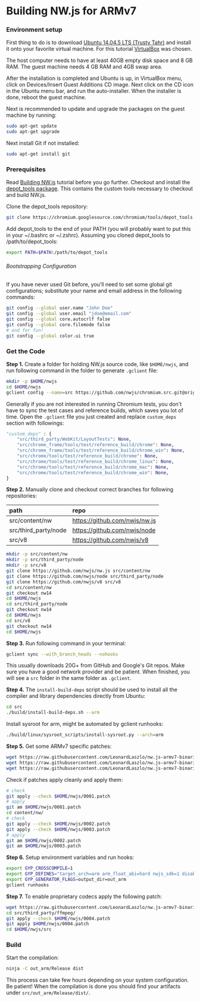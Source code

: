 # Building NW.js for ARMv7

### Environment setup

First thing to do is to download [Ubuntu 14.04.5 LTS (Trusty Tahr)] and install it onto your favorite virtual machine. For this tutorial [VirtualBox] was chosen.

The host computer needs to have at least 40GB empty disk space and 8 GB RAM. The guest machine needs 4 GB RAM and 4GB swap area.

After the installation is completed and Ubuntu is up, in VirtualBox menu, click on Devices/Insert Guest Additions CD image. Next click on the CD icon in the Ubuntu menu bar, and run the auto-installer. When the installer is done, reboot the guest machine.

Next is recommended to update and upgrade the packages on the guest machine by running:
```bash
sudo apt-get update
sudo apt-get upgrade
```

Next install Git if not installed:
```bash
sudo apt-get install git
```

### Prerequisites

Read [Building NW.js] tutorial before you go further.
Checkout and install the [depot_tools package]. This contains the custom tools necessary to checkout and build NW.js.

Clone the depot_tools repository:
```bash
git clone https://chromium.googlesource.com/chromium/tools/depot_tools.git
```

Add depot_tools to the end of your PATH (you will probably want to put this in your ~/.bashrc or ~/.zshrc). Assuming you cloned depot_tools to /path/to/depot_tools:
```bash
export PATH=$PATH:/path/to/depot_tools
```

###### Bootstrapping Configuration
If you have never used Git before, you’ll need to set some global git configurations; substitute your name and email address in the following commands:
```bash
git config --global user.name "John Doe"
git config --global user.email "jdoe@email.com"
git config --global core.autocrlf false
git config --global core.filemode false
# and for fun!
git config --global color.ui true
```

### Get the Code

**Step 1.** Create a folder for holding NW.js source code, like `$HOME/nwjs`, and run following command in the folder to generate `.gclient` file:

```bash
mkdir -p $HOME/nwjs
cd $HOME/nwjs
gclient config --name=src https://github.com/nwjs/chromium.src.git@origin/nw14
```

Generally if you are not interested in running Chromium tests, you don't have to sync the test cases and reference builds, which saves you lot of time. Open the `.gclient` file you just created and replace `custom_deps` section with followings:

```python
"custom_deps" : {
    "src/third_party/WebKit/LayoutTests": None,
    "src/chrome_frame/tools/test/reference_build/chrome": None,
    "src/chrome_frame/tools/test/reference_build/chrome_win": None,
    "src/chrome/tools/test/reference_build/chrome": None,
    "src/chrome/tools/test/reference_build/chrome_linux": None,
    "src/chrome/tools/test/reference_build/chrome_mac": None,
    "src/chrome/tools/test/reference_build/chrome_win": None,
}
```

**Step 2.** Manually clone and checkout correct branches for following repositories:

| path | repo |
|:---- |:---- |
| src/content/nw | https://github.com/nwjs/nw.js |
| src/third_party/node | https://github.com/nwjs/node |
| src/v8 | https://github.com/nwjs/v8 |


```bash
mkdir -p src/content/nw
mkdir -p src/third_party/node
mkdir -p src/v8
git clone https://github.com/nwjs/nw.js src/content/nw
git clone https://github.com/nwjs/node src/third_party/node
git clone https://github.com/nwjs/v8 src/v8
cd src/content/nw
git checkout nw14
cd $HOME/nwjs
cd src/third_party/node
git checkout nw14
cd $HOME/nwjs
cd src/v8
git checkout nw14
cd $HOME/nwjs
```

**Step 3.** Run following command in your terminal:
```bash
gclient sync --with_branch_heads --nohooks
```

This usually downloads 20G+ from GitHub and Google's Git repos. Make sure you have a good network provider and be patient.
When finished, you will see a `src` folder in the same folder as `.gclient`.

**Step 4.** The `install-build-deps` script should be used to install all the compiler and library dependencies directly from Ubuntu:
```bash
cd src
./build/install-build-deps.sh --arm
```

Install sysroot for arm, might be automated by gclient runhooks:
```bash
./build/linux/sysroot_scripts/install-sysroot.py --arch=arm
```

**Step 5.** Get some ARMv7 specific patches:
```bash
wget https://raw.githubusercontent.com/LeonardLaszlo/nw.js-armv7-binaries/master/patches/0001.patch -P $HOME/nwjs/
wget https://raw.githubusercontent.com/LeonardLaszlo/nw.js-armv7-binaries/master/patches/0002.patch -P $HOME/nwjs/
wget https://raw.githubusercontent.com/LeonardLaszlo/nw.js-armv7-binaries/master/patches/0003.patch -P $HOME/nwjs/
```

Check if patches apply cleanly and apply them:
```bash
# check
git apply --check $HOME/nwjs/0001.patch
# apply
git am $HOME/nwjs/0001.patch
cd content/nw/
# check
git apply --check $HOME/nwjs/0002.patch
git apply --check $HOME/nwjs/0003.patch
# apply
git am $HOME/nwjs/0002.patch
git am $HOME/nwjs/0003.patch
```

**Step 6.** Setup environment variables and run hooks:
```bash
export GYP_CROSSCOMPILE=1
export GYP_DEFINES="target_arch=arm arm_float_abi=hard nwjs_sdk=1 disable_nacl=0"
export GYP_GENERATOR_FLAGS=output_dir=out_arm
gclient runhooks
```

**Step 7.** To enable proprietary codecs apply the following patch:
```bash
wget https://raw.githubusercontent.com/LeonardLaszlo/nw.js-armv7-binaries/master/patches/0004.patch -P $HOME/nwjs/
cd src/third_party/ffmpeg/
git apply --check $HOME/nwjs/0004.patch
git apply $HOME/nwjs/0004.patch
cd $HOME/nwjs/src
```

### Build

Start the compilation:
```bash
ninja -C out_arm/Release dist
```

This process can take few hours depending on your system configuration. Be patient!
When the compilation is done you should find your artifacts under `src/out_arm/Release/dist/`.

[Ubuntu 14.04.5 LTS (Trusty Tahr)]: http://releases.ubuntu.com/14.04/ubuntu-14.04.5-desktop-amd64.iso
[VirtualBox]: https://www.virtualbox.org/wiki/Downloads
[Building NW.js]: http://docs.nwjs.io/en/latest/For%20Developers/Building%20NW.js/
[depot_tools package]: https://commondatastorage.googleapis.com/chrome-infra-docs/flat/depot_tools/docs/html/depot_tools_tutorial.html#_setting_up
